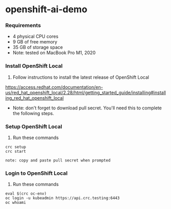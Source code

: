 # openshift-ai-demo

### Requirements
- 4 physical CPU cores
- 9 GB of free memory
- 35 GB of storage space
- Note: tested on MacBook Pro M1, 2020

### Install OpenShift Local
1. Follow instructions to install the latest release of OpenShift Local

https://access.redhat.com/documentation/en-us/red_hat_openshift_local/2.28/html/getting_started_guide/installing#installing_red_hat_openshift_local

- Note: don't forget to download pull secret. You'll need this to complete the following steps.

### Setup OpenShift Local
1. Run these commands
```shell
crc setup
crc start

note: copy and paste pull secret when prompted
```

### Login to OpenShift Local
1. Run these commands
```shell
eval $(crc oc-env)
oc login -u kubeadmin https://api.crc.testing:6443
oc whoami
```